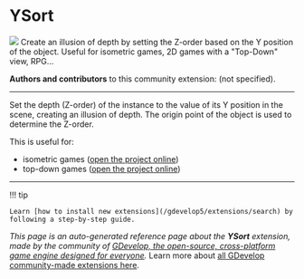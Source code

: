 # YSort

<img src="https://resources.gdevelop-app.com/assets/Icons/sort-ascending.svg" class="extension-icon"></img>
Create an illusion of depth by setting the Z-order based on the Y position of the object. Useful for isometric games, 2D games with a "Top-Down" view, RPG...

**Authors and contributors** to this community extension: (not specified).

---

Set the depth (Z-order) of the instance to the value of its Y position in the scene, creating an illusion of depth. The origin point of the object is used to determine the Z-order.

This is useful for:

- isometric games ([open the project online](https://editor.gdevelop.io/?project=example://isometric-game))
- top-down games ([open the project online](https://editor.gdevelop.io/?project=example://top-down-grid-movement))

---

!!! tip

    Learn [how to install new extensions](/gdevelop5/extensions/search) by following a step-by-step guide.

*This page is an auto-generated reference page about the **YSort** extension, made by the community of [GDevelop, the open-source, cross-platform game engine designed for everyone](https://gdevelop.io/).* Learn more about [all GDevelop community-made extensions here](/gdevelop5/extensions).